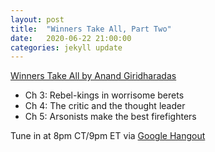 ```yaml
---
layout: post
title:  "Winners Take All, Part Two"
date:   2020-06-22 21:00:00
categories: jekyll update
---
```


[Winners Take All by Anand Giridharadas](https://bookshop.org/books/winners-take-all-the-elite-charade-of-changing-the-world/9781101972670) 

* Ch 3: Rebel-kings in worrisome berets
* Ch 4: The critic and the thought leader
* Ch 5: Arsonists make the best firefighters

Tune in at 8pm CT/9pm ET via [Google Hangout](https://calendar.google.com/event?action=TEMPLATE&tmeid=MW9tbWU2Z2JnNTVvaHF1Z2RkdGQwaGlhNjIgd2lsbGlhbXMucmViZWNjYUBt&tmsrc=williams.rebecca%40gmail.com)
